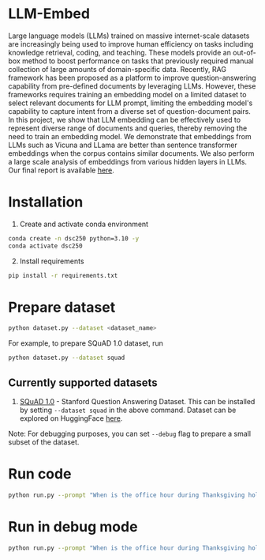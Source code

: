 # LLM-Embed

Large language models (LLMs) trained on massive internet-scale datasets are increasingly being used to improve human efficiency on tasks including knowledge retrieval, coding, and teaching. These models provide an out-of-box method to boost performance on tasks that previously required manual collection of large amounts of domain-specific data. Recently, RAG framework has been proposed as a platform to improve question-answering capability from pre-defined documents by leveraging LLMs. However, these frameworks requires training an embedding model on a limited dataset to select relevant documents for LLM prompt, limiting the embedding model's capability to capture intent from a diverse set of question-document pairs. In this project, we  show that LLM embedding can be effectively used to represent diverse range of documents and queries, thereby removing the need to train an embedding model. We demonstrate that embeddings from LLMs such as Vicuna and LLama are better than sentence transformer embeddings when the corpus contains similar documents. We also perform a large scale analysis of embeddings from various hidden layers in LLMs. Our final report is available [here](report.pdf).

# Installation
1. Create and activate conda environment
```bash
conda create -n dsc250 python=3.10 -y
conda activate dsc250
```

2. Install requirements
```bash
pip install -r requirements.txt
```

# Prepare dataset
```bash
python dataset.py --dataset <dataset_name>
```
For example, to prepare SQuAD 1.0 dataset, run
```bash
python dataset.py --dataset squad
```

## Currently supported datasets
1. [SQuAD 1.0](https://rajpurkar.github.io/SQuAD-explorer/) - Stanford Question Answering Dataset. This can be installed by setting `--dataset squad` in the above command. Dataset can be explored on HuggingFace [here](https://huggingface.co/datasets/squad).

Note: For debugging purposes, you can set `--debug` flag to prepare a small subset of the dataset.


# Run code
```bash
python run.py --prompt "When is the office hour during Thanksgiving holiday for DSC250?" --prepare_dataset
```

# Run in debug mode
```bash 
python run.py --prompt "When is the office hour during Thanksgiving holiday for DSC250?" --prepare_dataset --debug
```
